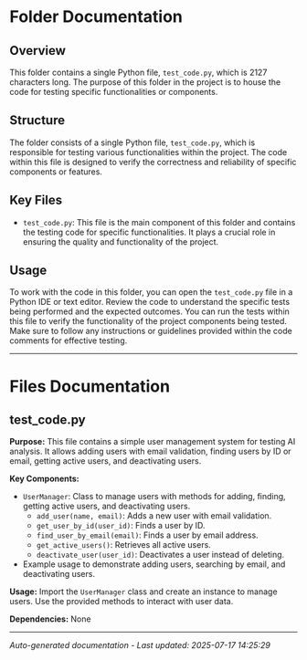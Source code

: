 # Folder Documentation

## Overview
This folder contains a single Python file, `test_code.py`, which is 2127 characters long. The purpose of this folder in the project is to house the code for testing specific functionalities or components.

## Structure
The folder consists of a single Python file, `test_code.py`, which is responsible for testing various functionalities within the project. The code within this file is designed to verify the correctness and reliability of specific components or features.

## Key Files
- `test_code.py`: This file is the main component of this folder and contains the testing code for specific functionalities. It plays a crucial role in ensuring the quality and functionality of the project.

## Usage
To work with the code in this folder, you can open the `test_code.py` file in a Python IDE or text editor. Review the code to understand the specific tests being performed and the expected outcomes. You can run the tests within this file to verify the functionality of the project components being tested. Make sure to follow any instructions or guidelines provided within the code comments for effective testing.

---

# Files Documentation

## test_code.py

**Purpose:** This file contains a simple user management system for testing AI analysis. It allows adding users with email validation, finding users by ID or email, getting active users, and deactivating users.

**Key Components:**
- `UserManager`: Class to manage users with methods for adding, finding, getting active users, and deactivating users.
  - `add_user(name, email)`: Adds a new user with email validation.
  - `get_user_by_id(user_id)`: Finds a user by ID.
  - `find_user_by_email(email)`: Finds a user by email address.
  - `get_active_users()`: Retrieves all active users.
  - `deactivate_user(user_id)`: Deactivates a user instead of deleting.
- Example usage to demonstrate adding users, searching by email, and deactivating users.

**Usage:** Import the `UserManager` class and create an instance to manage users. Use the provided methods to interact with user data.

**Dependencies:** None

---
*Auto-generated documentation - Last updated: 2025-07-17 14:25:29*
